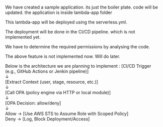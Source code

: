 We have created a sample application. its just the boiler plate. code will be updated. the application is inside lambda-app folder

This lambda-app will be deployed using the serverless.yml.

The deployment will be done in the CI/CD pipeline. which is not implemented yet.

We have to determine the required permissions by analysing the code. 

The above feature is not implemented now. Will do later.

Below is the architecture we are planning to implement : 
[CI/CD Trigger (e.g., GitHub Actions or Jenkin pipeline)]  
         ↓  
[Extract Context (user, stage, resource, etc.)]  
         ↓  
[Call OPA (policy engine via HTTP or local module)]  
         ↓  
[OPA Decision: allow/deny]  
         ↓  
Allow → [Use AWS STS to Assume Role with Scoped Policy]  
Deny  → [Log, Block Deployment/Access]  